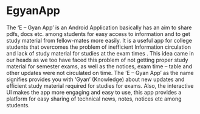 # EgyanApp
The ‘E – Gyan App’ is an Android Application basically has an aim to share pdfs, docs etc. among students for easy access to information and to get study material from fellow-mates more easily. It is a useful app for college students that overcomes the problem of inefficient Information circulation and lack of study material for studies at the exam times .  This idea came in our heads as we too have faced this problem of not getting proper study material for semester exams, as well as the notices, exam time – table and other updates were not circulated on time. The ‘E – Gyan App’ as the name signifies provides you with ‘Gyan’ (Knowledge) about new updates and efficient study material required for studies for exams. Also, the interactive UI makes the app more engaging and easy to use, this app provides a platform for easy sharing of technical news, notes, notices etc among students.     
